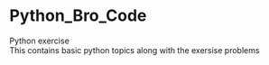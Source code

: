 # Python_Bro_Code
Python exercise
<br/>
This contains basic python topics along with the exersise problems
